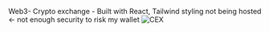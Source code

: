 Web3- Crypto exchange -
Built with React, Tailwind styling
 not being hosted <- not enough security to risk my wallet
![CEX](https://user-images.githubusercontent.com/65512131/166184781-a8fd3e8f-b1ba-4048-8c30-5b9a889a6186.png)
